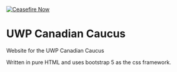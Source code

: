 [![Ceasefire Now](https://badge.techforpalestine.org/default)](https://techforpalestine.org/learn-more)

# UWP Canadian Caucus
 Website for the UWP Canadian Caucus

 Written in pure HTML and uses bootstrap 5 as the css framework.
